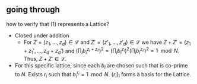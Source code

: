 
## going through

how to verify that (1) represents a Lattice?
- Closed under addition
	- For $Z=(z_{1}, ... ,z_{d})\in\mathcal{L}$ and $Z'=(z'_{1}, ... ,z'_{d})\in\mathcal{L}$ we have $Z + Z' = (z_1+z_1',...,z_d+z_d')$ and $(\prod_i{b_i^{z_i+z_{i'}})^{2}} = (\prod_i{b_i^{z_i})^{2}}(\prod_i{b_i^{z_{i'}})^{2}}=1 \mod N$.  Thus, $Z + Z' \in \mathcal{L}$.
- For this specific lattice, since each $b_i$ are chosen such that is co-prime to $N$. Exists $r_i$ such that $b_i^{r_{i}}=1 \mod N$. $\{r_i\}_i$ forms a basis for the Lattice.  

